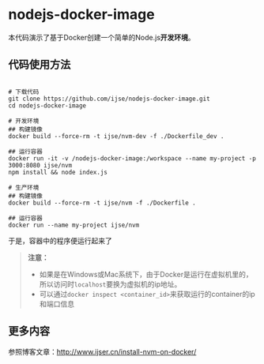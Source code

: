 nodejs-docker-image
==================

本代码演示了基于Docker创建一个简单的Node.js**开发环境**。

## 代码使用方法

```shell

# 下载代码
git clone https://github.com/ijse/nodejs-docker-image.git
cd nodejs-docker-image

# 开发环境
## 构建镜像
docker build --force-rm -t ijse/nvm-dev -f ./Dockerfile_dev .

## 运行容器
docker run -it -v /nodejs-docker-image:/workspace --name my-project -p 3000:8080 ijse/nvm
npm install && node index.js

# 生产环境
## 构建镜像
docker build --force-rm -t ijse/nvm -f ./Dockerfile .

## 运行容器
docker run --name my-project ijse/nvm
```

于是，容器中的程序便运行起来了

>**注意：**
>
> * 如果是在Windows或Mac系统下，由于Docker是运行在虚拟机里的，所以访问时`localhost`要换为虚拟机的ip地址。
> * 可以通过`docker inspect <container_id>`来获取运行的container的ip和端口信息


## 更多内容

参照博客文章：http://www.ijser.cn/install-nvm-on-docker/


